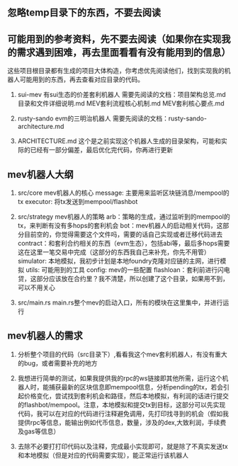 ## 忽略temp目录下的东西，不要去阅读 

## 可能用到的参考资料，先不要去阅读（如果你在实现我的需求遇到困难，再去里面看看有没有能用到的信息）
这些项目根目录都有生成的项目大体构造，你考虑优先阅读他们，找到实现我的机器人可能用到的东西，再去查看对应目录的代码。

1. sui-mev
有sui生态的价差套利机器人
需要先阅读的文档：项目架构总览.md 目录和文件详细说明.md MEV套利流程核心机制.md MEV套利核心要点.md

2. rusty-sando
evm的三明治机器人
需要先阅读的文档：rusty-sando-architecture.md

3. ARCHITECTURE.md
这个是之前实现这个机器人生成的目录架构，可能和实际的已经有一部分偏差，最后优化完代码，你再进行更新

## mev机器人大纲
1. src/core
mev机器人的核心
message: 主要用来监听区块链消息/mempool的tx
executor: 将tx发送到mempool/flashbot

2. src/strategy
mev机器人的策略
arb：策略的生成，通过监听到的mempool的tx，来判断有没有多hops的套利机会
bot：mev机器人的启动相关代码，这部分目前空的，你觉得需要这个文件吗，需要的话自己实现或者迁移代码进去
contract：和套利合约相关的东西（evm生态），包括abi等，最后多hops需要这在这里一笔交易中完成（这部分的东西我自己来补充，你先不用管）
simulator: 本地模拟，我初步计划是本地foundry克隆对应链的主网，进行模拟
utils: 可能用到的工具
config: mev的一些配置
flashloan：套利前进行闪电贷，这部分应该放在合约里？我不清楚，所以创建了这个目录，如果用不到，可以不用关心

3. src/main.rs
main.rs整个mev的启动入口，所有的模块在这里集中，并进行运行

## mev机器人的需求
1. 分析整个项目的代码（src目录下）,看看我这个mev套利机器人，有没有重大的bug，或者需要补充的地方

2. 我想进行简单的测试，如果我提供我的rpc的ws链接即其他所需，运行这个机器人时，能捕获最新的区块信息即mempool信息，分析pending的tx，若会引起价格变化，尝试找到套利机会和路径，然后本地模拟，有利润的话进行提交的flashbot/mempool。注意，本地模拟和提交tx到目标，这部分可以先实现代码，我可以在对应的代码进行注释避免调用，先打印找寻到的机会（假如我提供rpc等信息，能输出例如代币信息，数量，涉及的dex,大致利润，手续费及gas等信息）

3. 去除不必要打打印代码以及注释，完成最小实现即可，就是除了不真实发送tx和本地模拟（但是对应的代码需要实现），能正常运行该机器人

